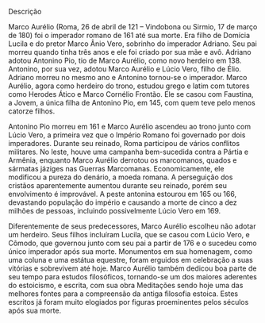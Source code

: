 Descrição

Marco Aurélio (Roma, 26 de abril de 121 – Vindobona ou Sirmio, 17 de março de 180) foi o imperador romano de 161 até sua morte. Era filho de Domícia Lucila e do pretor Marco Ânio Vero, sobrinho do imperador Adriano. Seu pai morreu quando tinha três anos e ele foi criado por sua mãe e avô. Adriano adotou Antonino Pio, tio de Marco Aurélio, como novo herdeiro em 138. Antonino, por sua vez, adotou Marco Aurélio e Lúcio Vero, filho de Élio. Adriano morreu no mesmo ano e Antonino tornou-se o imperador. Marco Aurélio, agora como herdeiro do trono, estudou grego e latim com tutores como Herodes Ático e Marco Cornélio Frontão. Ele se casou com Faustina, a Jovem, a única filha de Antonino Pio, em 145, com quem teve pelo menos catorze filhos.

Antonino Pio morreu em 161 e Marco Aurélio ascendeu ao trono junto com Lúcio Vero, a primeira vez que o Império Romano foi governado por dois imperadores. Durante seu reinado, Roma participou de vários conflitos militares. No leste, houve uma campanha bem-sucedida contra a Pártia e Armênia, enquanto Marco Aurélio derrotou os marcomanos, quados e sármatas jáziges nas Guerras Marcomanas. Economicamente, ele modificou a pureza do denário, a moeda romana. A perseguição dos cristãos aparentemente aumentou durante seu reinado, porém seu envolvimento é improvável. A peste antonina estourou em 165 ou 166, devastando população do império e causando a morte de cinco a dez milhões de pessoas, incluindo possivelmente Lúcio Vero em 169.

Diferentemente de seus predecessores, Marco Aurélio escolheu não adotar um herdeiro. Seus filhos incluíram Lucila, que se casou com Lúcio Vero, e Cômodo, que governou junto com seu pai a partir de 176 e o sucedeu como único imperador após sua morte. Monumentos em sua homenagem, como uma coluna e uma estátua equestre, foram erguidos em celebração a suas vitórias e sobrevivem até hoje. Marco Aurélio também dedicou boa parte de seu tempo para estudos filosóficos, tornando-se um dos maiores aderentes do estoicismo, e escrita, com sua obra Meditações sendo hoje uma das melhores fontes para a compreensão da antiga filosofia estoica. Estes escritos já foram muito elogiados por figuras proeminentes pelos séculos após sua morte.